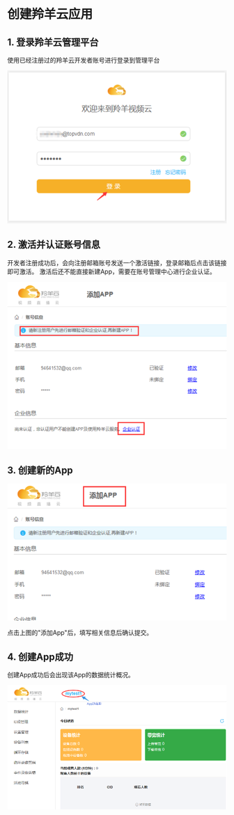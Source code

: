 # 创建羚羊云应用

## 1. 登录羚羊云管理平台
使用已经注册过的羚羊云开发者账号进行登录到管理平台

![Alt text](./images/ly_user_create_app_0.png "登录羚羊云管理平台") 

## 2. 激活并认证账号信息
开发者注册成功后，会向注册邮箱账号发送一个激活链接，登录邮箱后点击该链接即可激活。
激活后还不能直接新建App，需要在账号管理中心进行企业认证。

![Alt text](./images/ly_user_create_app_1.png "对账号进行企业认证") 

## 3. 创建新的App
![Alt text](./images/ly_user_create_app_2.png "创建App") 

点击上图的"添加App"后，填写相关信息后确认提交。

## 4. 创建App成功
创建App成功后会出现该App的数据统计概况。

![Alt text](./images/ly_user_create_app_3.png "App数据统计概况") 
